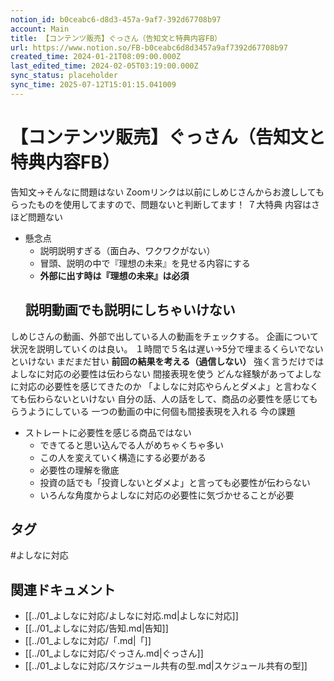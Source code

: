 ```yaml
---
notion_id: b0ceabc6-d8d3-457a-9af7-392d67708b97
account: Main
title: 【コンテンツ販売】ぐっさん（告知文と特典内容FB）
url: https://www.notion.so/FB-b0ceabc6d8d3457a9af7392d67708b97
created_time: 2024-01-21T08:09:00.000Z
last_edited_time: 2024-02-05T03:19:00.000Z
sync_status: placeholder
sync_time: 2025-07-12T15:01:15.041009
---
```

# 【コンテンツ販売】ぐっさん（告知文と特典内容FB）

告知文→そんなに問題はない
Zoomリンクは以前にしめじさんからお渡ししてもらったものを使用してますので、問題ないと判断してます！
７大特典
内容はさほど問題ない
- 懸念点
  - 説明説明すぎる（面白み、ワクワクがない）
  - 冒頭、説明の中で『理想の未来』を見せる内容にする
  - **外部に出す時は『理想の未来』は必須**
  ## 説明動画でも説明にしちゃいけない
しめじさんの動画、外部で出している人の動画をチェックする。
企画について
状況を説明していくのは良い。
１時間で５名は遅い→5分で埋まるくらいでないといけない
まだまだ甘い
**前回の結果を考える（過信しない）**
強く言うだけではよしなに対応の必要性は伝わらない
間接表現を使う
  どんな経験があってよしなに対応の必要性を感じてきたのか
  「よしなに対応やらんとダメよ」と言わなくても伝わらないといけない
  自分の話、人の話をして、商品の必要性を感じてもらうようにしている
  一つの動画の中に何個も間接表現を入れる
  今の課題
- ストレートに必要性を感じる商品ではない
  - できてると思い込んでる人がめちゃくちゃ多い
  - この人を変えていく構造にする必要がある
  - 必要性の理解を徹底
  - 投資の話でも「投資しないとダメよ」と言っても必要性が伝わらない
  - いろんな角度からよしなに対応の必要性に気づかせることが必要

## タグ

#よしなに対応 

## 関連ドキュメント

- [[../01_よしなに対応/よしなに対応.md|よしなに対応]]
- [[../01_よしなに対応/告知.md|告知]]
- [[../01_よしなに対応/「.md|「]]
- [[../01_よしなに対応/ぐっさん.md|ぐっさん]]
- [[../01_よしなに対応/スケジュール共有の型.md|スケジュール共有の型]]
